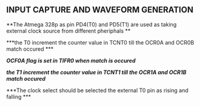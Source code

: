 ## INPUT CAPTURE AND WAVEFORM GENERATION

**The Atmega 328p as pin PD4(T0) and PD5(T1) are used as taking external clock source from different pheriphals **

***the T0 increment the counter value in TCNT0 till the OCR0A and OCR0B match occured ***

***OCF0A flag is set in TIFR0 when match is occured***

***the T1 increment the counter value in TCNT1 till the OCR1A and OCR1B match occured***

***The clock select should be selected the external T0 pin as rising and falling ***










